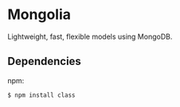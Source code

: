 # Mongolia

  Lightweight, fast, flexible models using MongoDB.

## Dependencies

  npm:

    $ npm install class
